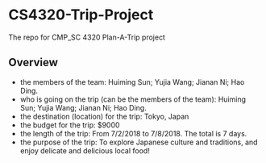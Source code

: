 # CS4320-Trip-Project
The repo for CMP_SC 4320 Plan-A-Trip project
## Overview
*	the members of the team: 
Huiming Sun; Yujia Wang; Jianan Ni; Hao Ding.
*	who is going on the trip (can be the members of the team):
Huiming Sun; Yujia Wang; Jianan Ni; Hao Ding.
*	the destination (location) for the trip:
Tokyo, Japan
*	the budget for the trip:
$9000
*	the length of the trip:
From 7/2/2018 to 7/8/2018. The total is 7 days.
*	the purpose of the trip:
To explore Japanese culture and traditions, and enjoy delicate and delicious local food!
